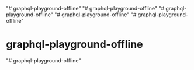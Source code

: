 "# graphql-playground-offline" 
"# graphql-playground-offline" 
"# graphql-playground-offline" 
"# graphql-playground-offline" 
"# graphql-playground-offline" 
# graphql-playground-offline
"# graphql-playground-offline" 
